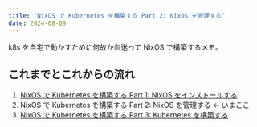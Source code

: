 ```yaml
---
title: "NixOS で Kubernetes を構築する Part 2: NixOS を管理する"
date: 2024-08-09
---
```


k8s を自宅で動かすために何故か血迷って NixOS で構築するメモ。

## これまでとこれからの流れ

1. [NixOS で Kubernetes を構築する Part 1: NixOS をインストールする](/posts/k8s-nixos-part2)
2. NixOS で Kubernetes を構築する Part 2: NixOS を管理する <- いまここ
3. [NixOS で Kubernetes を構築する Part 3: Kubernetes を構築する](/posts/k8s-nixos-part3)
